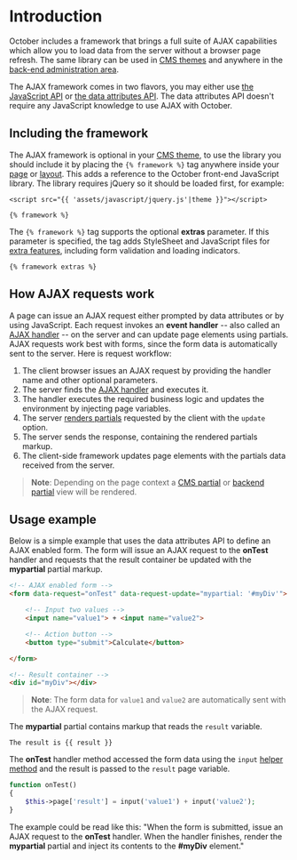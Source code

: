 # Introduction

October includes a framework that brings a full suite of AJAX capabilities which allow you to load data from the server without a browser page refresh. The same library can be used in [CMS themes](../cms/themes.md) and anywhere in the [back-end administration area](../backend/controllers-ajax#using-ajax-handlers).

The AJAX framework comes in two flavors, you may either use [the JavaScript API](../ajax/javascript-api.md) or [the data attributes API](../ajax/attributes-api.md). The data attributes API doesn't require any JavaScript knowledge to use AJAX with October.

## Including the framework

The AJAX framework is optional in your [CMS theme](../cms/themes.md), to use the library you should include it by placing the `{% framework %}` tag anywhere inside your [page](../cms/pages.md) or [layout](../cms/layouts.md). This adds a reference to the October front-end JavaScript library. The library requires jQuery so it should be loaded first, for example:

```twig
<script src="{{ 'assets/javascript/jquery.js'|theme }}"></script>

{% framework %}
```

The `{% framework %}` tag supports the optional **extras** parameter. If this parameter is specified, the tag adds StyleSheet and JavaScript files for [extra features](../ajax/extras.md), including form validation and loading indicators.

```twig
{% framework extras %}
```

## How AJAX requests work

A page can issue an AJAX request either prompted by data attributes or by using JavaScript. Each request invokes an **event handler** -- also called an [AJAX handler](../ajax/handlers.md) -- on the server and can update page elements using partials. AJAX requests work best with forms, since the form data is automatically sent to the server. Here is request workflow:

1. The client browser issues an AJAX request by providing the handler name and other optional parameters.
2. The server finds the [AJAX handler](../ajax/handlers.md) and executes it.
3. The handler executes the required business logic and updates the environment by injecting page variables.
4. The server [renders partials](../ajax/update-partials.md) requested by the client with the `update` option.
5. The server sends the response, containing the rendered partials markup.
6. The client-side framework updates page elements with the partials data received from the server.

> **Note**: Depending on the page context a [CMS partial](../cms/partials.md) or [backend partial](../backend/views-partials.md) view will be rendered.

## Usage example

Below is a simple example that uses the data attributes API to define an AJAX enabled form. The form will issue an AJAX request to the **onTest** handler and requests that the result container be updated with the **mypartial** partial markup.

```html
<!-- AJAX enabled form -->
<form data-request="onTest" data-request-update="mypartial: '#myDiv'">

    <!-- Input two values -->
    <input name="value1"> + <input name="value2">

    <!-- Action button -->
    <button type="submit">Calculate</button>

</form>

<!-- Result container -->
<div id="myDiv"></div>
```

> **Note**: The form data for `value1` and `value2` are automatically sent with the AJAX request.

The **mypartial** partial contains markup that reads the `result` variable.

```twig
The result is {{ result }}
```

The **onTest** handler method accessed the form data using the `input` [helper method](../services/helper.md#method-input) and the result is passed to the `result` page variable.

```php
function onTest()
{
    $this->page['result'] = input('value1') + input('value2');
}
```

The example could be read like this: "When the form is submitted, issue an AJAX request to the **onTest** handler. When the handler finishes, render the **mypartial** partial and inject its contents to the **#myDiv** element."
